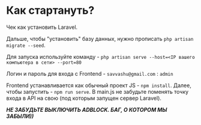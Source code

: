 # Как стартануть?

Чек как установить Laravel.

Дальше, чтобы "установить" базу данных, нужно прописать `php artisan migrate --seed`. 

Для запуска используйте команду - `php artisan serve --host=<IP вашего компьютера в сети> --port=80`

Логин и пароль для входа с Frontend - `savvashu@gmail.com` : `admin`

Frontend устанавливается как обычный проект JS - `npm install`. Далее, чтобы запустить - `npm run serve`. В main.js не забудьте поменять точку входа в API на свою (под которым запущен сервер Laravel).

_**НЕ ЗАБУДЬТЕ ВЫКЛЮЧИТЬ ADBLOCK. БАГ, О КОТОРОМ МЫ ЗАБЫЛИ))**_
